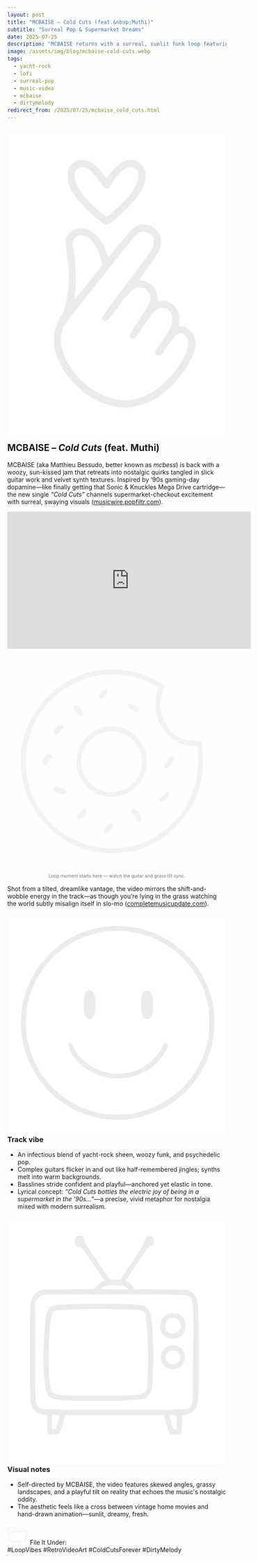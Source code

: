 ```yaml
---
layout: post
title: "MCBAISE – Cold Cuts (feat.&nbsp;Muthi)"
subtitle: "Surreal Pop & Supermarket Dreams"
date: 2025-07-25
description: "MCBAISE returns with a surreal, sunlit funk loop featuring Muthi—‘Cold Cuts’ is a trip through ‘90s nostalgia and guitar groove."
image: /assets/img/blog/mcbaise-cold-cuts.webp
tags:
  - yacht-rock
  - lofi
  - surreal-pop
  - music-video
  - mcbaise
  - dirtymelody
redirect_from: /2025/07/25/mcbaise_cold_cuts.html
---
```


## <img src="/assets/ui/little-heart-gesture.svg" alt="Heart icon" class="icon-sm" /> MCBAISE – _Cold Cuts_ (feat.&nbsp;Muthi)

MCBAISE (aka Matthieu Bessudo, better known as _mcbess_) is back with a woozy, sun-kissed jam that retreats into nostalgic quirks tangled in slick guitar work and velvet synth textures. Inspired by ‘90s gaming-day dopamine—like finally getting that Sonic & Knuckles Mega Drive cartridge—the new single _“Cold Cuts”_ channels supermarket​-checkout excitement with surreal, swaying visuals ([musicwire.popfiltr.com](https://musicwire.popfiltr.com/news/mcbaise-cold-cuts-ft-muthi?utm_source=chatgpt.com)).

<iframe width="560" height="315" src="https://www.youtube.com/embed/vZWbryTgv8k?si=z87kqg8XfNmbJD93&amp;clip=UgkxZwKLLbtGD7gGStzERoWFm-_xY7yFYTt6&amp;clipt=EID6ARjozAI" title="YouTube video player" frameborder="0" allow="accelerometer; autoplay; clipboard-write; encrypted-media; gyroscope; picture-in-picture; web-share" referrerpolicy="strict-origin-when-cross-origin" allowfullscreen></iframe>
<p style="text-align:center; font-size: 0.65rem; opacity: 0.6; margin-top: 0.5rem;"><img src="/assets/ui/donut.svg" alt="Donut icon" class="icon-sm" /> Loop moment starts here — watch the guitar and grass tilt sync.</p>

Shot from a tilted, dreamlike vantage, the video mirrors the shift​-and-​wobble energy in the track—as though you’re lying in the grass watching the world subtly misalign itself in slo​-mo ([completemusicupdate.com](https://completemusicupdate.com/approved-mcbaise/?utm_source=chatgpt.com)).

### <img src="/assets/ui/smile-face.svg" alt="Smile icon" class="icon-sm" /> Track vibe

- An infectious blend of yacht​-rock sheen, woozy funk, and psychedelic pop.
- Complex guitars flicker in and out like half​-remembered jingles; synths melt into warm backgrounds.
- Basslines stride confident and playful—anchored yet elastic in tone.
- Lyrical concept: _“Cold Cuts bottles the electric joy of being in a supermarket in the ’90s…”_—a precise, vivid metaphor for nostalgia mixed with modern surrealism.

### <img src="/assets/ui/tv.svg" alt="TV icon" class="icon-sm" /> Visual notes

- Self-directed by MCBAISE, the video features skewed angles, grassy landscapes, and a playful tilt on reality that echoes the music's nostalgic oddity.
- The aesthetic feels like a cross between vintage home movies and hand-drawn animation—sunlit, dreamy, fresh.

<img src="/assets/ui/folder.svg" alt="Folder icon" class="icon-sm" /> File It Under:  
#LoopVibes #RetroVideoArt #ColdCutsForever #DirtyMelody
